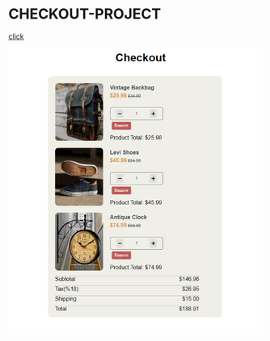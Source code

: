 # CHECKOUT-PROJECT
[click](https://ironstone-a.github.io/CHECKOUT-PROJECT/)


![gif](https://github.com/IRONSTONE-A/CHECKOUT-PROJECT/blob/master/checkout_app.gif)
